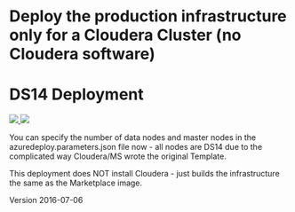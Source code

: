 # Deploy the production infrastructure only for a Cloudera Cluster (no Cloudera software)

# DS14 Deployment

<a href="https://portal.azure.com/#create/Microsoft.Template/uri/https%3A%2F%2Fraw.githubusercontent.com%2Fcox-automotive-uk%2Fazure-cloudera-production%2Fmaster%2Fazuredeploy.json" target="_blank">
    <img src="http://azuredeploy.net/deploybutton.png" />
</a>


<a href="http://armviz.io/#/?load=https://raw.githubusercontent.com%2Fcox-automotive-uk%2Fazure-cloudera-production%2Fmaster%2Fazuredeploy.json" target="_blank">
    <img src="http://armviz.io/visualizebutton.png" />
</a>

You can specify the number of data nodes and master nodes in the azuredeploy.parameters.json file now - all nodes are DS14 due to the complicated way Cloudera/MS wrote the original Template.

This deployment does NOT install Cloudera - just builds the infrastructure the same as the Marketplace image.

Version 2016-07-06
